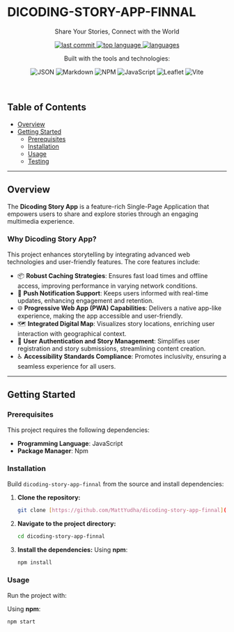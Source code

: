 # DICODING-STORY-APP-FINNAL

<p align="center">
  Share Your Stories, Connect with the World
</p>

<p align="center">
  <a href="https://github.com/MattYudha/dicoding-story-app-finnal/commits/main">
    <img src="https://img.shields.io/github/last-commit/MattYudha/dicoding-story-app-finnal?style=for-the-badge" alt="last commit"/>
  </a>
  <a href="#">
    <img src="https://img.shields.io/github/languages/top/MattYudha/dicoding-story-app-finnal?style=for-the-badge" alt="top language"/>
  </a>
  <a href="#">
    <img src="https://img.shields.io/github/languages/count/MattYudha/dicoding-story-app-finnal?style=for-the-badge" alt="languages"/>
  </a>
</p>

<p align="center">
  Built with the tools and technologies:
</p>

<p align="center">
  <img src="https://img.shields.io/badge/JSON-000000?style=for-the-badge&logo=json&logoColor=white" alt="JSON"/>
  <img src="https://img.shields.io/badge/Markdown-000000?style=for-the-badge&logo=markdown&logoColor=white" alt="Markdown"/>
  <img src="https://img.shields.io/badge/NPM-CB3837?style=for-the-badge&logo=npm&logoColor=white" alt="NPM"/>
  <img src="https://img.shields.io/badge/JavaScript-F7DF1E?style=for-the-badge&logo=javascript&logoColor=black" alt="JavaScript"/>
  <img src="https://img.shields.io/badge/Leaflet-199900?style=for-the-badge&logo=Leaflet&logoColor=white" alt="Leaflet"/>
  <img src="https://img.shields.io/badge/Vite-646CFF?style=for-the-badge&logo=vite&logoColor=white" alt="Vite"/>
</p>

<br>

## Table of Contents

- [Overview](#overview)
- [Getting Started](#getting-started)
  - [Prerequisites](#prerequisites)
  - [Installation](#installation)
  - [Usage](#usage)
  - [Testing](#testing)

---

## Overview

The **Dicoding Story App** is a feature-rich Single-Page Application that empowers users to share and explore stories through an engaging multimedia experience.

### Why Dicoding Story App?

This project enhances storytelling by integrating advanced web technologies and user-friendly features. The core features include:

-   📦 **Robust Caching Strategies**: Ensures fast load times and offline access, improving performance in varying network conditions.
-   🔔 **Push Notification Support**: Keeps users informed with real-time updates, enhancing engagement and retention.
-   🌐 **Progressive Web App (PWA) Capabilities**: Delivers a native app-like experience, making the app accessible and user-friendly.
-   🗺️ **Integrated Digital Map**: Visualizes story locations, enriching user interaction with geographical context.
-   🔑 **User Authentication and Story Management**: Simplifies user registration and story submissions, streamlining content creation.
-   ♿ **Accessibility Standards Compliance**: Promotes inclusivity, ensuring a seamless experience for all users.

---

## Getting Started

### Prerequisites

This project requires the following dependencies:

-   **Programming Language**: JavaScript
-   **Package Manager**: Npm

### Installation

Build `dicoding-story-app-finnal` from the source and install dependencies:

1.  **Clone the repository:**
    ```sh
    git clone [https://github.com/MattYudha/dicoding-story-app-finnal](https://github.com/MattYudha/dicoding-story-app-finnal)
    ```

2.  **Navigate to the project directory:**
    ```sh
    cd dicoding-story-app-finnal
    ```

3.  **Install the dependencies:**
    Using **npm**:
    ```sh
    npm install
    ```

### Usage

Run the project with:

Using **npm**:
```sh
npm start
